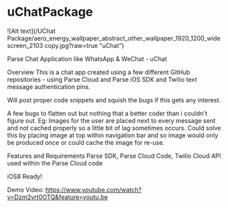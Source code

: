 uChatPackage
============

![Alt text](/UChat Package/aero_energy_wallpaper_abstract_other_wallpaper_1920_1200_widescreen_2103 copy.jpg?raw=true "uChat")

Parse Chat Application like WhatsApp & WeChat - uChat

Overview
This is a chat app created using a few different GitHub repositories - using Parse Cloud and Parse iOS SDK and Twilio text message authentication pins.

Will post proper code snippets and squish the bugs if this gets any interest.

A few bugs to flatten out but nothing that a better coder than i couldn't figure out. Eg: Images for the user are placed next to every message sent and not cached properly so a little bit of lag sometimes occurs. Could solve this by placing image at top within navigation bar and so image would only be produced once or could cache the image for re-use.

Features and Requirements
Parse SDK, Parse Cloud Code, Twilio Cloud API used within the Parse Cloud code

iOS8 Ready!

Demo Video: https://www.youtube.com/watch?v=Dzm2vrt0OTQ&feature=youtu.be

